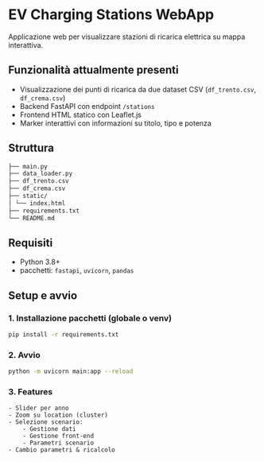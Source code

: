 # EV Charging Stations WebApp

Applicazione web per visualizzare stazioni di ricarica elettrica su mappa interattiva.

## Funzionalità attualmente presenti

- Visualizzazione dei punti di ricarica da due dataset CSV (`df_trento.csv`, `df_crema.csv`)
- Backend FastAPI con endpoint `/stations`
- Frontend HTML statico con Leaflet.js
- Marker interattivi con informazioni su titolo, tipo e potenza

## Struttura
```bash
├── main.py
├── data_loader.py
├── df_trento.csv
├── df_crema.csv
├── static/
│ └── index.html
├── requirements.txt
└── README.md
```

## Requisiti

- Python 3.8+
- pacchetti: `fastapi`, `uvicorn`, `pandas`

## Setup e avvio

### 1. Installazione pacchetti (globale o venv)

```bash
pip install -r requirements.txt
```

### 2. Avvio
```bash
python -m uvicorn main:app --reload
```

### 3. Features

    - Slider per anno
    - Zoom su location (cluster)
    - Selezione scenario:
        - Gestione dati
        - Gestione front-end
        - Parametri scenario
    - Cambio parametri & ricalcolo